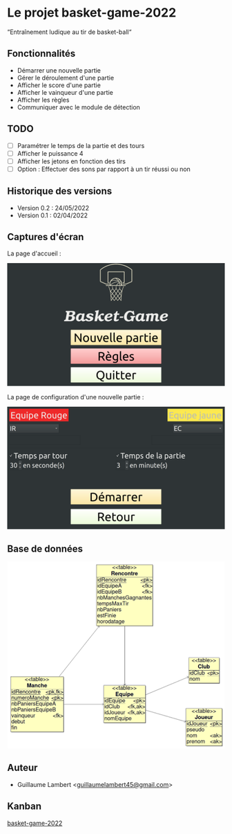 # Le projet basket-game-2022

“Entraînement ludique au tir de basket-ball“

## Fonctionnalités

- Démarrer une nouvelle partie
- Gérer le déroulement d'une partie
- Afficher le score d'une partie
- Afficher le vainqueur d'une partie
- Afficher les règles
- Communiquer avec le module de détection

## TODO

- [ ] Paramétrer le temps de la partie et des tours
- [ ] Afficher le puissance 4
- [ ] Afficher les jetons en fonction des tirs
- [ ] Option : Effectuer des sons par rapport à un tir réussi ou non

## Historique des versions

- Version 0.2 : 24/05/2022
- Version 0.1 : 02/04/2022

## Captures d'écran

La page d'accueil :

![](images/capture-ecran-accueil-v0.2.png)

La page de configuration d'une nouvelle partie :

![](images/capture-ecran-configuration-v0.2.png)

## Base de données

![](images/schema-bdd-basket-game-v0.2.png)

## Auteur

- Guillaume Lambert <<guillaumelambert45@gmail.com>>

## Kanban

[basket-game-2022](https://github.com/btssn-lasalle-84/basket-game-2022/projects/1)

